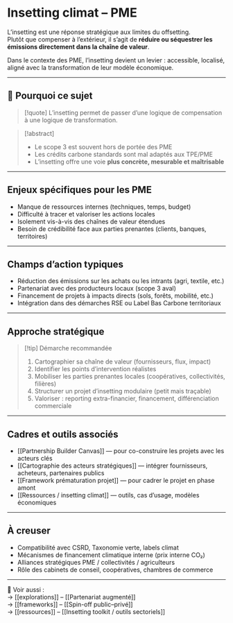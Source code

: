 # Insetting climat – PME

L’insetting est une réponse stratégique aux limites du offsetting.  
Plutôt que compenser à l’extérieur, il s’agit de **réduire ou séquestrer les émissions directement dans la chaîne de valeur**.

Dans le contexte des PME, l’insetting devient un levier : accessible, localisé, aligné avec la transformation de leur modèle économique.

---

## 🎯 Pourquoi ce sujet

> [!quote] L’insetting permet de passer d’une logique de compensation à une logique de transformation.

> [!abstract]
> - Le scope 3 est souvent hors de portée des PME  
> - Les crédits carbone standards sont mal adaptés aux TPE/PME  
> - L’insetting offre une voie **plus concrète, mesurable et maîtrisable**

---

## Enjeux spécifiques pour les PME

- Manque de ressources internes (techniques, temps, budget)  
- Difficulté à tracer et valoriser les actions locales  
- Isolement vis-à-vis des chaînes de valeur étendues  
- Besoin de crédibilité face aux parties prenantes (clients, banques, territoires)

---

## Champs d’action typiques

- Réduction des émissions sur les achats ou les intrants (agri, textile, etc.)  
- Partenariat avec des producteurs locaux (scope 3 aval)  
- Financement de projets à impacts directs (sols, forêts, mobilité, etc.)  
- Intégration dans des démarches RSE ou Label Bas Carbone territoriaux

---

## Approche stratégique

> [!tip] Démarche recommandée
> 1. Cartographier sa chaîne de valeur (fournisseurs, flux, impact)  
> 2. Identifier les points d’intervention réalistes  
> 3. Mobiliser les parties prenantes locales (coopératives, collectivités, filières)  
> 4. Structurer un projet d’insetting modulaire (petit mais traçable)  
> 5. Valoriser : reporting extra-financier, financement, différenciation commerciale

---

## Cadres et outils associés

- [[Partnership Builder Canvas]] — pour co-construire les projets avec les acteurs clés  
- [[Cartographie des acteurs stratégiques]] — intégrer fournisseurs, acheteurs, partenaires publics  
- [[Framework prématuration projet]] — pour cadrer le projet en phase amont  
- [[Ressources / insetting climat]] — outils, cas d’usage, modèles économiques

---

## À creuser

- Compatibilité avec CSRD, Taxonomie verte, labels climat  
- Mécanismes de financement climatique interne (prix interne CO₂)  
- Alliances stratégiques PME / collectivités / agriculteurs  
- Rôle des cabinets de conseil, coopératives, chambres de commerce

---

📎 Voir aussi :  
→ [[explorations]] – [[Partenariat augmenté]]  
→ [[frameworks]] – [[Spin-off public–privé]]  
→ [[ressources]] – [[Insetting toolkit / outils sectoriels]]
